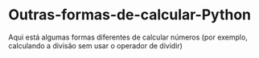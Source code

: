 # Outras-formas-de-calcular-Python
Aqui está algumas formas diferentes de calcular números (por exemplo, calculando a divisão sem usar o operador de dividir)
